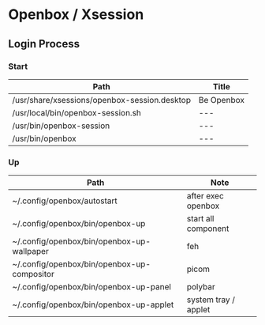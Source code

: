 

# Openbox / Xsession


## Login Process

### Start

| Path | Title |
| --- | --- |
| /usr/share/xsessions/openbox-session.desktop | Be Openbox |
| /usr/local/bin/openbox-session.sh | --- |
| /usr/bin/openbox-session | --- |
| /usr/bin/openbox | --- |


### Up

| Path | Note |
| --- | --- |
| ~/.config/openbox/autostart | after exec openbox  |
| ~/.config/openbox/bin/openbox-up | start all component |
| ~/.config/openbox/bin/openbox-up-wallpaper | feh |
| ~/.config/openbox/bin/openbox-up-compositor | picom |
| ~/.config/openbox/bin/openbox-up-panel | polybar |
| ~/.config/openbox/bin/openbox-up-applet | system tray / applet |
